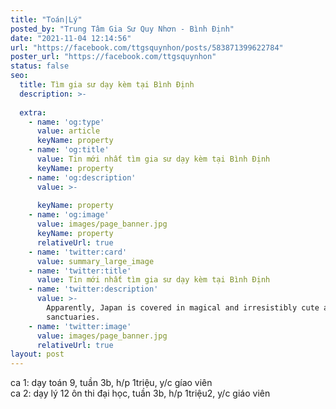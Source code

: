```yaml
---
title: "Toán|Lý"
posted_by: "Trung Tâm Gia Sư Quy Nhơn - Bình Định"
date: "2021-11-04 12:14:56"
url: "https://facebook.com/ttgsquynhon/posts/583871399622784"
poster_url: "https://facebook.com/ttgsquynhon"
status: false
seo:
  title: Tìm gia sư dạy kèm tại Bình Định
  description: >-
    
  extra:
    - name: 'og:type'
      value: article
      keyName: property
    - name: 'og:title'
      value: Tin mới nhất tìm gia sư dạy kèm tại Bình Định
      keyName: property
    - name: 'og:description'
      value: >-
        
      keyName: property
    - name: 'og:image'
      value: images/page_banner.jpg
      keyName: property
      relativeUrl: true
    - name: 'twitter:card'
      value: summary_large_image
    - name: 'twitter:title'
      value: Tin mới nhất tìm gia sư dạy kèm tại Bình Định
    - name: 'twitter:description'
      value: >-
        Apparently, Japan is covered in magical and irresistibly cute animal
        sanctuaries.
    - name: 'twitter:image'
      value: images/page_banner.jpg
      relativeUrl: true
layout: post
---
```

ca 1: dạy toán 9, tuần 3b, h/p 1triệu, y/c gíao viên<br>ca 2: dạy lý 12 ôn thi đại học, tuần 3b, h/p 1triệu2, y/c giáo viên
